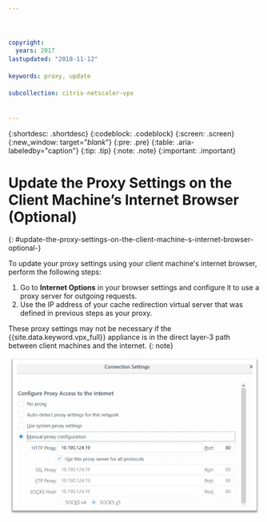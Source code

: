 ```yaml
---



copyright:
  years: 2017
lastupdated: "2018-11-12"

keywords: proxy, update

subcollection: citrix-netscaler-vpx


---
```


{:shortdesc: .shortdesc}
{:codeblock: .codeblock}
{:screen: .screen}
{:new_window: target="_blank_"}
{:pre: .pre}
{:table: .aria-labeledby="caption"}
{:tip: .tip}
{:note: .note}
{:important: .important}

# Update the Proxy Settings on the Client Machine’s Internet Browser (Optional)
{: #update-the-proxy-settings-on-the-client-machine-s-internet-browser-optional-}

To update your proxy settings using your client machine's internet browser, perform the following steps:

1. Go to **Internet Options** in your browser settings and configure it to use a proxy server for outgoing requests.
2. Use the IP address of your cache redirection virtual server that was defined in previous steps as your proxy.

These proxy settings may not be necessary if the {{site.data.keyword.vpx_full}} appliance is in the direct layer-3 path between client machines and the internet.
{: note}

![Proxy settings](images/fp17.png)
